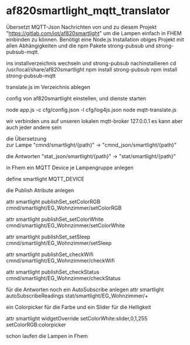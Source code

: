 # af820smartlight_mqtt_translator

Übersetzt MQTT-Json Nachrichten von und zu diesem Projekt "https://gitlab.com/iot/af820smartlight" um die Lampen einfach in FHEM einbinden zu können.
Benötigt eine Node.js Installation obiges Projekt mit allen Abhängigkeiten und die npm Pakete
strong-pubsub und strong-pubsub-mqtt.

ins installverzeichnis wechseln und strong-pubsub nachinstallieren
cd /usr/local/share/af820smartlight
npm install strong-pubsub
npm install strong-pubsub-mqtt

translate.js im Verzeichnis ablegen

config von af820smartlight einstellen, und dienste starten

node app.js -c cfg/config.json -l cfg/log4js.json
node mqtt-translate.js


wir verbinden uns auf unseren lokalen mqtt-broker 127.0.0.1 es kann  aber auch jeder andere sein

die Übersetzung   
zur Lampe       "cmnd/smartlight/{path}" -> "cmnd_json/smartlight/{path}" 

die Antworten   "stat_json/smartlight/{path}" -> "stat/smartlight/{path}"

in Fhem ein MQTT Device je Lampengruppe anlegen

define smartlight MQTT_DEVICE

die Publish Atribute anlegen

attr smartlight publishSet_setColorRGB cmnd/smartlight/EG_Wohnzimmer/setColorRGB

attr smartlight publishSet_setColorWhite cmnd/smartlight/EG_Wohnzimmer/setColorWhite 

attr smartlight publishSet_setSleep cmnd/smartlight/EG_Wohnzimmer/setSleep

attr smartlight publishSet_checkWifi cmnd/smartlight/EG_Wohnzimmer/checkWifi

attr smartlight publishSet_checkStatus cmnd/smartlight/EG_Wohnzimmer/checkStatus

für die Antworten noch ein AutoSubscribe anlegen
attr smartlight autoSubscribeReadings stat/smartlight/EG_Wohnzimmer/+

ein Colorpicker für die Farbe und ein Slider für die Helligkeit

attr smartlight widgetOverride setColorWhite:slider,0,1,255 setColorRGB:colorpicker

schon laufen die Lampen in Fhem 

